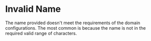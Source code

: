 # Invalid Name

The name provided doesn't meet the requirements of the domain configurations. The most common is because the name is not in the required valid range of characters.